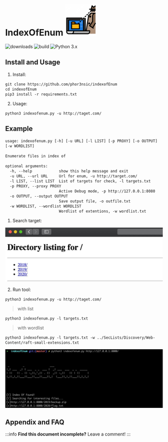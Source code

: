 IndexOfEnum ![](img/icon.png)
===
![downloads](https://img.shields.io/github/downloads/atom/atom/total.svg)
![build](https://img.shields.io/appveyor/ci/:phor3nsic/:indexofEnum.svg)
![Python 3.x](https://img.shields.io/badge/python-v3.7-blue) 

## Install and Usage

1. Install:
```
git clone https://github.com/phor3nsic/indexofEnum
cd indexofEnum
pip3 install -r requirements.txt

``` 
2. Usage:

```
python3 indexofenum.py -u http://taget.com/
```

## Example

```
usage: indexofenum.py [-h] [-u URL] [-l LIST] [-p PROXY] [-o OUTPUT] [-w WORDLIST]

Enumerate files in index of

optional arguments:
  -h, --help            show this help message and exit
  -u URL, --url URL     Url for enum, -u http://target.com/
  -l LIST, --list LIST  List of targets for check, -l targets.txt
  -p PROXY, --proxy PROXY
                        Active Debug mode, -p http://127.0.0.1:8080
  -o OUTPUT, --output OUTPUT
                        Save output file, -o outfile.txt
  -w WORDLIST, --wordlist WORDLIST
                        Wordlist of extentions, -w wordlist.txt
```

1. Search target:

![](img/dirs.jpg)

2. Run tool:

```
python3 indexofenum.py -u http://taget.com/ 

```

 > with list

```
python3 indexofenum.py -l targets.txt

```

> with wordlist

```
python3 indexofenum.py -l targets.txt -w ../SecLists/Discovery/Web-Content/raft-small-extensions.txt

```

![](img/result.jpg)


## Appendix and FAQ

:::info
**Find this document incomplete?** Leave a comment!
:::

